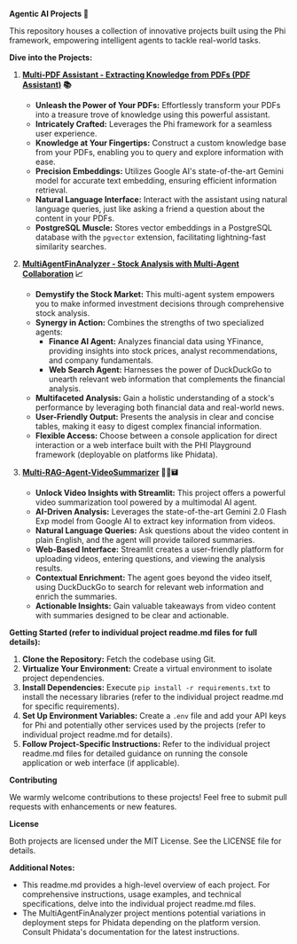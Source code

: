**Agentic AI Projects 🧠**

This repository houses a collection of innovative projects built using the Phi framework, empowering intelligent agents to tackle real-world tasks.

**Dive into the Projects:**

1. **[Multi-PDF Assistant - Extracting Knowledge from PDFs (PDF Assistant)](https://github.com/chandansingh-tech/agentic-ai-projects/tree/main/Multi-RAG-Agent-VectorDB-Project) 📚**

   - **Unleash the Power of Your PDFs:** Effortlessly transform your PDFs into a treasure trove of knowledge using this powerful assistant.
   - **Intricately Crafted:** Leverages the Phi framework for a seamless user experience.
   - **Knowledge at Your Fingertips:** Construct a custom knowledge base from your PDFs, enabling you to query and explore information with ease.
   - **Precision Embeddings:** Utilizes Google AI's state-of-the-art Gemini model for accurate text embedding, ensuring efficient information retrieval.
   - **Natural Language Interface:** Interact with the assistant using natural language queries, just like asking a friend a question about the content in your PDFs.
   - **PostgreSQL Muscle:** Stores vector embeddings in a PostgreSQL database with the `pgvector` extension, facilitating lightning-fast similarity searches.

2. **[MultiAgentFinAnalyzer - Stock Analysis with Multi-Agent Collaboration](https://github.com/chandansingh-tech/agentic-ai-projects/tree/main/MultiAgentFinAnalyzer) 📈**

   - **Demystify the Stock Market:** This multi-agent system empowers you to make informed investment decisions through comprehensive stock analysis.
   - **Synergy in Action:** Combines the strengths of two specialized agents:
      - **Finance AI Agent:** Analyzes financial data using YFinance, providing insights into stock prices, analyst recommendations, and company fundamentals.
      - **Web Search Agent:** Harnesses the power of DuckDuckGo to unearth relevant web information that complements the financial analysis.
   - **Multifaceted Analysis:** Gain a holistic understanding of a stock's performance by leveraging both financial data and real-world news.
   - **User-Friendly Output:** Presents the analysis in clear and concise tables, making it easy to digest complex financial information.
   - **Flexible Access:** Choose between a console application for direct interaction or a web interface built with the PHI Playground framework (deployable on platforms like Phidata).

3. **[Multi-RAG-Agent-VideoSummarizer](https://github.com/chandansingh-tech/agentic-ai-projects/tree/main/Multi-RAG-Agent-VideoSummarizer) 🎥🎤🖬**

   - **Unlock Video Insights with Streamlit:** This project offers a powerful video summarization tool powered by a multimodal AI agent.
   - **AI-Driven Analysis:** Leverages the state-of-the-art Gemini 2.0 Flash Exp model from Google AI to extract key information from videos.
   - **Natural Language Queries:** Ask questions about the video content in plain English, and the agent will provide tailored summaries.
   - **Web-Based Interface:** Streamlit creates a user-friendly platform for uploading videos, entering questions, and viewing the analysis results.
   - **Contextual Enrichment:** The agent goes beyond the video itself, using DuckDuckGo to search for relevant web information and enrich the summaries.
   - **Actionable Insights:** Gain valuable takeaways from video content with summaries designed to be clear and actionable.

**Getting Started (refer to individual project readme.md files for full details):**

1. **Clone the Repository:** Fetch the codebase using Git.
2. **Virtualize Your Environment:** Create a virtual environment to isolate project dependencies.
3. **Install Dependencies:** Execute `pip install -r requirements.txt` to install the necessary libraries (refer to the individual project readme.md for specific requirements).
4. **Set Up Environment Variables:** Create a `.env` file and add your API keys for Phi and potentially other services used by the projects (refer to individual project readme.md for details).
5. **Follow Project-Specific Instructions:** Refer to the individual project readme.md files for detailed guidance on running the console application or web interface (if applicable).

**Contributing**

We warmly welcome contributions to these projects! Feel free to submit pull requests with enhancements or new features.

**License**

Both projects are licensed under the MIT License. See the LICENSE file for details.

**Additional Notes:**

* This readme.md provides a high-level overview of each project. For comprehensive instructions, usage examples, and technical specifications, delve into the individual project readme.md files.
* The MultiAgentFinAnalyzer project mentions potential variations in deployment steps for Phidata depending on the platform version. Consult Phidata's documentation for the latest instructions. 